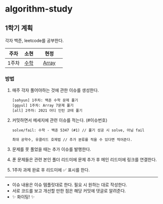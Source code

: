 # algorithm-study

## 1학기 계획

각자 백준, leetcode를 공부한다.

| 주차  | 소현                                                 |      | 현정  |      |
| ----- | ---------------------------------------------------- | ---- | ----- | ---- |
| 1주차 | [수학](https://github.com/goldggyul/algorithm-study) |      | [Array](https://github.com/goldggyul/algorithm-study/tree/main/leetcode/ggyul/array) |      |



### 방법

1. 매주 각자 풀어야하는 것에 관한 이슈를 생성한다.

   ```
   [sohyun] 1주차: 백준 수학 문제 풀기
   [ggyul] 1주차: Array 7문제 풀기
   [all] 2주차: 2021 어디 인턴 코테 풀기
   ```

2. 커밋하면서 메세지에 관련 이슈를 적는다. (#이슈번호) 

   ```
   solve/fail: 수학 - 백준 5347 (#1) // 풀기 성공 시 solve, 아님 fail
   
   최대 공약수, 유클리드 호제법 // 추가 분류를 적을 수 있다면 적어준다.
   ```

3. 문제를 못 풀었을 때는 추가 이슈를 발행한다. 

4. 푼 문제들은 관련 본인 폴더 리드미에 문제 추가 후 메인 리드미에 링크를 연결한다.

5. 1주차 과제 완료 후 리드미에 :white_check_mark: 표시를 한다.

---

- 이슈 내용은 이슈 템플릿대로 한다. 필요 시 원하는 대로 작성한다.
- 서로 코드를 보고 개선할 만한 점은 해당 커밋에 댓글로 알려준다.
- ✨ 화이팅! ✨

